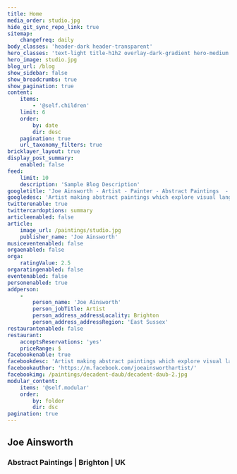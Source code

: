 ```yaml
---
title: Home
media_order: studio.jpg
hide_git_sync_repo_link: true
sitemap:
    changefreq: daily
body_classes: 'header-dark header-transparent'
hero_classes: 'text-light title-h1h2 overlay-dark-gradient hero-medium parallax'
hero_image: studio.jpg
blog_url: /blog
show_sidebar: false
show_breadcrumbs: true
show_pagination: true
content:
    items:
        - '@self.children'
    limit: 6
    order:
        by: date
        dir: desc
    pagination: true
    url_taxonomy_filters: true
bricklayer_layout: true
display_post_summary:
    enabled: false
feed:
    limit: 10
    description: 'Sample Blog Description'
googletitle: 'Joe Ainsworth - Artist - Painter - Abstract Paintings  - Brighton'
googledesc: 'Artist making abstract paintings which explore visual language and gesture, informed by observations of the natural and man-made environment.'
twitterenable: true
twittercardoptions: summary
articleenabled: false
article:
    image_url: /paintings/studio.jpg
    publisher_name: 'Joe Ainsworth'
musiceventenabled: false
orgaenabled: false
orga:
    ratingValue: 2.5
orgaratingenabled: false
eventenabled: false
personenabled: true
addperson:
    -
        person_name: 'Joe Ainsworth'
        person_jobTitle: Artist
        person_address_addressLocality: Brighton
        person_address_addressRegion: 'East Sussex'
restaurantenabled: false
restaurant:
    acceptsReservations: 'yes'
    priceRange: $
facebookenable: true
facebookdesc: 'Artist making abstract paintings which explore visual language and gesture, informed by observations of the natural and man-made environment.'
facebookauthor: 'https://m.facebook.com/joeainsworthartist/'
facebookimg: /paintings/decadent-daub/decadent-daub-2.jpg
modular_content:
    items: '@self.modular'
    order:
        by: folder
        dir: dsc
pagination: true
---
```


## **Joe Ainsworth**
### Abstract Paintings | Brighton | UK
